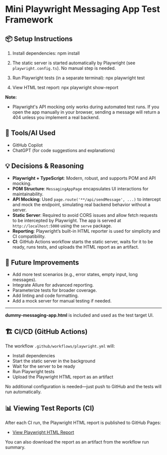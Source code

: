 # Mini Playwright Messaging App Test Framework

## 📦 Setup Instructions



1. Install dependencies:
   npm install

2. The static server is started automatically by Playwright (see `playwright.config.ts`).
   No manual step is needed.

3. Run Playwright tests (in a separate terminal):
   npx playwright test

4. View HTML test report:
   npx playwright show-report

**Note:**
- Playwright's API mocking only works during automated test runs. If you open the app manually in your browser, sending a message will return a 404 unless you implement a real backend.


## 🤖 Tools/AI Used
- GitHub Copilot
- ChatGPT (for code suggestions and explanations)


## 💡 Decisions & Reasoning
- **Playwright + TypeScript**: Modern, robust, and supports POM and API mocking.
- **POM Structure**: `MessagingAppPage` encapsulates UI interactions for maintainability.
- **API Mocking**: Used `page.route('**/api/sendMessage', ...)` to intercept and mock the endpoint, simulating real backend behavior without a server.
- **Static Server**: Required to avoid CORS issues and allow fetch requests to be intercepted by Playwright. The app is served at `http://localhost:5000` using the `serve` package.
- **Reporting**: Playwright’s built-in HTML reporter is used for simplicity and CI compatibility.
- **CI**: GitHub Actions workflow starts the static server, waits for it to be ready, runs tests, and uploads the HTML report as an artifact.


## 🧪 Future Improvements
- Add more test scenarios (e.g., error states, empty input, long messages).
- Integrate Allure for advanced reporting.
- Parameterize tests for broader coverage.
- Add linting and code formatting.
- Add a mock server for manual testing if needed.

---


**dummy-messaging-app.html** is included and used as the test target UI.

## 🏗️ CI/CD (GitHub Actions)

The workflow `.github/workflows/playwright.yml` will:
- Install dependencies
- Start the static server in the background
- Wait for the server to be ready
- Run Playwright tests
- Upload the Playwright HTML report as an artifact

No additional configuration is needed—just push to GitHub and the tests will run automatically.

## 📊 Viewing Test Reports (CI)

After each CI run, the Playwright HTML report is published to GitHub Pages:

- [View Playwright HTML Report](https://liubomyrpodoliak.github.io/messaging-app/)

You can also download the report as an artifact from the workflow run summary.
